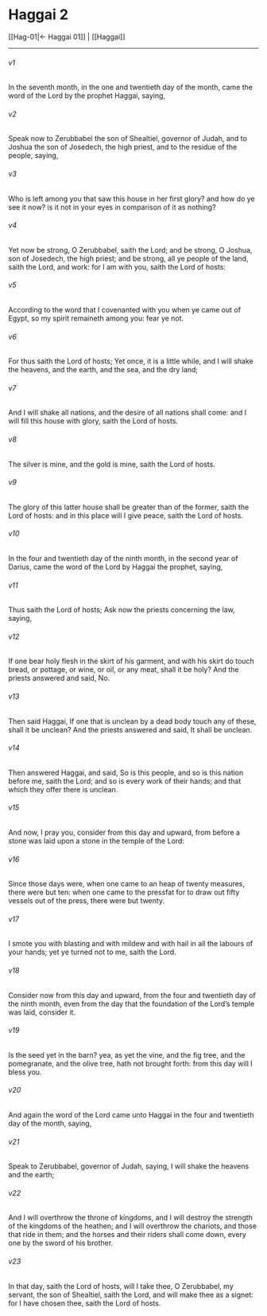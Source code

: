 # Haggai 2

[[Hag-01|← Haggai 01]] | [[Haggai]]
***

###### v1
In the seventh month, in the one and twentieth day of the month, came the word of the Lord by the prophet Haggai, saying,
###### v2
Speak now to Zerubbabel the son of Shealtiel, governor of Judah, and to Joshua the son of Josedech, the high priest, and to the residue of the people, saying,
###### v3
Who is left among you that saw this house in her first glory? and how do ye see it now? is it not in your eyes in comparison of it as nothing?
###### v4
Yet now be strong, O Zerubbabel, saith the Lord; and be strong, O Joshua, son of Josedech, the high priest; and be strong, all ye people of the land, saith the Lord, and work: for I am with you, saith the Lord of hosts:
###### v5
According to the word that I covenanted with you when ye came out of Egypt, so my spirit remaineth among you: fear ye not.
###### v6
For thus saith the Lord of hosts; Yet once, it is a little while, and I will shake the heavens, and the earth, and the sea, and the dry land;
###### v7
And I will shake all nations, and the desire of all nations shall come: and I will fill this house with glory, saith the Lord of hosts.
###### v8
The silver is mine, and the gold is mine, saith the Lord of hosts.
###### v9
The glory of this latter house shall be greater than of the former, saith the Lord of hosts: and in this place will I give peace, saith the Lord of hosts.
###### v10
In the four and twentieth day of the ninth month, in the second year of Darius, came the word of the Lord by Haggai the prophet, saying,
###### v11
Thus saith the Lord of hosts; Ask now the priests concerning the law, saying,
###### v12
If one bear holy flesh in the skirt of his garment, and with his skirt do touch bread, or pottage, or wine, or oil, or any meat, shall it be holy? And the priests answered and said, No.
###### v13
Then said Haggai, If one that is unclean by a dead body touch any of these, shall it be unclean? And the priests answered and said, It shall be unclean.
###### v14
Then answered Haggai, and said, So is this people, and so is this nation before me, saith the Lord; and so is every work of their hands; and that which they offer there is unclean.
###### v15
And now, I pray you, consider from this day and upward, from before a stone was laid upon a stone in the temple of the Lord:
###### v16
Since those days were, when one came to an heap of twenty measures, there were but ten: when one came to the pressfat for to draw out fifty vessels out of the press, there were but twenty.
###### v17
I smote you with blasting and with mildew and with hail in all the labours of your hands; yet ye turned not to me, saith the Lord.
###### v18
Consider now from this day and upward, from the four and twentieth day of the ninth month, even from the day that the foundation of the Lord’s temple was laid, consider it.
###### v19
Is the seed yet in the barn? yea, as yet the vine, and the fig tree, and the pomegranate, and the olive tree, hath not brought forth: from this day will I bless you.
###### v20
And again the word of the Lord came unto Haggai in the four and twentieth day of the month, saying,
###### v21
Speak to Zerubbabel, governor of Judah, saying, I will shake the heavens and the earth;
###### v22
And I will overthrow the throne of kingdoms, and I will destroy the strength of the kingdoms of the heathen; and I will overthrow the chariots, and those that ride in them; and the horses and their riders shall come down, every one by the sword of his brother.
###### v23
In that day, saith the Lord of hosts, will I take thee, O Zerubbabel, my servant, the son of Shealtiel, saith the Lord, and will make thee as a signet: for I have chosen thee, saith the Lord of hosts.  
